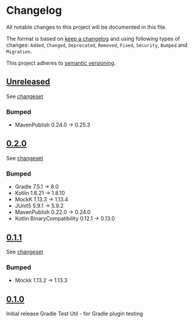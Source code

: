 # Changelog

All notable changes to this project will be documented in this file.

The format is based on [keep a changelog](http://keepachangelog.com/en/1.0.0/) and using following
types of changes: `Added`, `Changed`, `Deprecated`, `Removed`, `Fixed`, `Security`, `Bumped` and `Migration`.

This project adheres to [semantic versioning](http://semver.org/spec/v2.0.0.html).

## [Unreleased](https://github.com/bitfunk/gradle-plugins/releases/latest)

See [changeset](https://github.com/bitfunk/gradle-plugins/compare/gradle-dev-test-util@v0.2.0...main)

### Bumped

- MavenPublish 0.24.0 -> 0.25.3

## [0.2.0](https://github.com/bitfunk/gradle-plugins/releases/tag/gradle-dev-test-util@v0.2.0)

See [changeset](https://github.com/bitfunk/gradle-plugins/compare/gradle-dev-test-util@v0.1.1...gradle-dev-test-util@v0.2.0)

### Bumped

- Gradle 7.5.1 -> 8.0
- Kotlin 1.6.21 -> 1.8.10
- MockK 1.13.3 -> 1.13.4
- JUnit5 5.9.1 -> 5.9.2
- MavenPublish 0.22.0 -> 0.24.0
- Kotlin BinaryCompatibility 0.12.1 -> 0.13.0

## [0.1.1](https://github.com/bitfunk/gradle-plugins/releases/tag/gradle-dev-test-util@v0.1.1)

See [changeset](https://github.com/bitfunk/gradle-plugins/compare/gradle-dev-test-util@v0.1.0...gradle-dev-test-util@v0.1.1)

### Bumped

- Mockk 1.13.2 -> 1.13.3

## [0.1.0](https://github.com/bitfunk/gradle-plugins/releases/tag/gradle-dev-test-util@v0.1.0)

Initial release Gradle Test Util - for Gradle plugin testing
